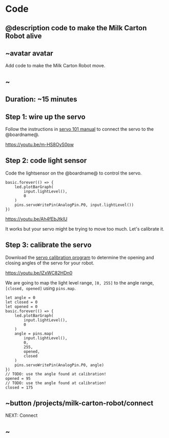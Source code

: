 # Code

## @description code to make the Milk Carton Robot alive

## ~avatar avatar

Add code to make the Milk Carton Robot move.

## ~

## Duration: ~15 minutes

## Step 1: wire up the servo

Follow the instructions in [servo 101 manual](/device/servo) to connect the servo to the @boardname@.

https://youtu.be/m-HS8OyS0pw

## Step 2: code light sensor

Code the lightsensor on the @boardname@ to control the servo.

```blocks
basic.forever(() => {
    led.plotBarGraph(
        input.lightLevel(),
        0
    )
    pins.servoWritePin(AnalogPin.P0, input.lightLevel())
})
```

https://youtu.be/Ah4fEbJtklU

It works but your servo might be trying to move too much. Let's calibrate it.

## Step 3: calibrate the servo

Download the [servo calibration program](/projects/servo-calibrator) to determine 
the opening and closing angles of the servo for your robot.

https://youtu.be/lZxWC82HDn0

We are going to map the light level range, ``[0, 255]`` to the
angle range, ``[closed, opened]`` using ``pins.map``.

```blocks
let angle = 0
let closed = 0
let opened = 0
basic.forever(() => {
    led.plotBarGraph(
        input.lightLevel(),
        0
    )
    angle = pins.map(
        input.lightLevel(),
        0,
        255,
        opened,
        closed
    )
    pins.servoWritePin(AnalogPin.P0, angle)
})
// TODO: use the angle found at calibration!
opened = 95
// TODO: use the angle found at calibration!
closed = 175
```


## ~button /projects/milk-carton-robot/connect
NEXT: Connect
## ~
